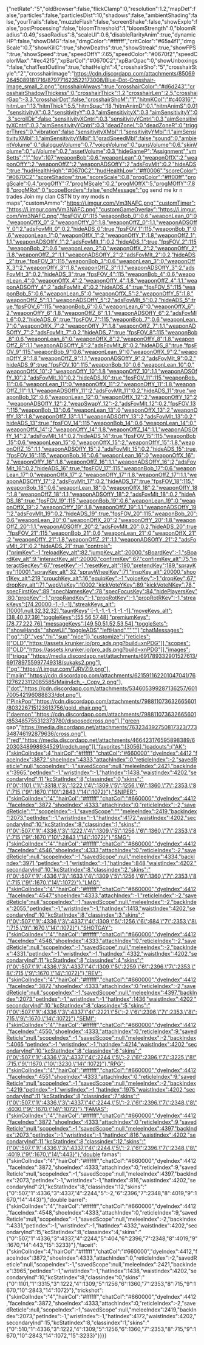 {"netRate":"5","oldBrowser":false,"flickClamp":0,"resolution":1.2,"mapDet":false,"particles":false,"particlesDist":10,"shadows":false,"ambientShading":false,"yourTrails":false,"muzzleFlash":false,"screenShake":false,"showExplo":false,"postProcessing":false,"bloomThreshold":1,"bloomStrength":0,"bloomRadius":0.49,"ssaoRadius":8,"scaleUI":0.6,"disableRarityAnim":true,"dynamicHP":false,"showDMG":false,"dmgColor":"#ffffff","critColor":"#65a4f1","dmgScale":0.7,"showKillC":true,"showDeaths":true,"showStreak":true,"showFPS":true,"showSpeed":true,"speedOffY":7.65,"speedColor":"#0670f2","speedColorMax":"#ec42f5","xpBarCol":"#0670C2","xpBarOpac":0,"showUnboxings":false,"chatTextOutline":true,"chatHeight":4,"crosshairSho":"5","crosshairStyle":"2","crosshairImage":"https://cdn.discordapp.com/attachments/850692645089181716/879771623522173008/Blue-Dot-Crosshair-Image_small_2.png","crosshairAlways":true,"crosshairColor":"#d6d243","crosshairShadowThickess":0,"crosshairThick":1.2,"crosshairLen":2.5,"crosshairGap":-3.3,"crosshairDot":false,"crosshairShoM":"1","hitmKCol":"#c40316","hitmLen":13,"hitmThick":5.5,"hitmSpac":18,"hitmAnimD":0.1,"hitmAnimS":0.01,"sensitivityX":0.3,"sensitivityY":0.3,"aimSensitivityX":0.3,"aimSensitivityY":0.3,"scrollDir":false,"sensitivityXCntrl":0.3,"sensitivityYCntrl":0.3,"aimSensitivityXCntrl":0.3,"aimSensitivityYCntrl":0.3,"deadZoneL":0,"deadZoneR":0,"triggerThres":0,"vibration":false,"sensitivityXMbl":1,"sensitivityYMbl":1,"aimSensitivityXMbl":1,"aimSensitivityYMbl":1,"gradSpeedMbl":false,"sound":0,"ambientVolume":0,"dialogueVolume":0.7,"voiceVolume":0,"gunsVolume":0.6,"skinVolume":0,"uiVolume":0.2,"assetVolume":0.3,"hideGameP":"Assignment","vmSetts":"1","fov":107,"weaponBob":0.6,"weaponLean":0,"weaponOffX":2,"weaponOffY":2,"weaponOffZ":2,"weaponADSOffY":2,"adsFovMlt":0.2,"hideADS":true,"hudHealthHigh":"#0670C2","hudHealthLow":"#ff0006","scoreColor":"#0670C2","scoreShadow":true,"scoreScale":0.8,"progColor":"#ff00ff","progScale":0.4,"progOffY":7,"progMScale":0.2,"progMOffX":5,"progMOffY":7.88,"progMRot":0,"scopeBorders":false,"endMessage":"gg send me kr n trades Join my clan CSTN try my mods n maps","customAmmo":"https://i.imgur.com/Vm3NAFC.png","customTimer":"https://i.imgur.com/Vm3NAFC.png","customGameOverlay":"https://i.imgur.com/Vm3NAFC.png","fpsFOV_0":115,"weaponBob_0":0.6,"weaponLean_0":0,"weaponOffX_0":2,"weaponOffY_0":1.8,"weaponOffZ_0":1.1,"weaponADSOffY_0":2,"adsFovMlt_0":0.2,"hideADS_0":true,"fpsFOV_1":115,"weaponBob_1":0.6,"weaponLean_1":0,"weaponOffX_1":2,"weaponOffY_1":1.8,"weaponOffZ_1":1.1,"weaponADSOffY_1":2,"adsFovMlt_1":0.2,"hideADS_1":true,"fpsFOV_2":115,"weaponBob_2":0.6,"weaponLean_2":0,"weaponOffX_2":2,"weaponOffY_2":1.8,"weaponOffZ_2":1.1,"weaponADSOffY_2":2,"adsFovMlt_2":0.2,"hideADS_2":true,"fpsFOV_3":115,"weaponBob_3":0.6,"weaponLean_3":0,"weaponOffX_3":2,"weaponOffY_3":1.8,"weaponOffZ_3":1.1,"weaponADSOffY_3":2,"adsFovMlt_3":0.2,"hideADS_3":true,"fpsFOV_4":115,"weaponBob_4":0.6,"weaponLean_4":0,"weaponOffX_4":2,"weaponOffY_4":1.8,"weaponOffZ_4":1.1,"weaponADSOffY_4":2,"adsFovMlt_4":0.2,"hideADS_4":true,"fpsFOV_5":115,"weaponBob_5":0.6,"weaponLean_5":0,"weaponOffX_5":2,"weaponOffY_5":1.8,"weaponOffZ_5":1.1,"weaponADSOffY_5":2,"adsFovMlt_5":0.2,"hideADS_5":true,"fpsFOV_6":115,"weaponBob_6":0.6,"weaponLean_6":0,"weaponOffX_6":2,"weaponOffY_6":1.8,"weaponOffZ_6":1.1,"weaponADSOffY_6":2,"adsFovMlt_6":0.2,"hideADS_6":true,"fpsFOV_7":115,"weaponBob_7":0.6,"weaponLean_7":0,"weaponOffX_7":2,"weaponOffY_7":1.8,"weaponOffZ_7":1.1,"weaponADSOffY_7":2,"adsFovMlt_7":0.2,"hideADS_7":true,"fpsFOV_8":115,"weaponBob_8":0.6,"weaponLean_8":0,"weaponOffX_8":2,"weaponOffY_8":1.8,"weaponOffZ_8":1.1,"weaponADSOffY_8":2,"adsFovMlt_8":0.2,"hideADS_8":true,"fpsFOV_9":115,"weaponBob_9":0.6,"weaponLean_9":0,"weaponOffX_9":2,"weaponOffY_9":1.8,"weaponOffZ_9":1.1,"weaponADSOffY_9":2,"adsFovMlt_9":0.2,"hideADS_9":true,"fpsFOV_10":115,"weaponBob_10":0.6,"weaponLean_10":0,"weaponOffX_10":2,"weaponOffY_10":1.8,"weaponOffZ_10":1.1,"weaponADSOffY_10":2,"adsFovMlt_10":0.2,"hideADS_10":true,"fpsFOV_11":115,"weaponBob_11":0.6,"weaponLean_11":0,"weaponOffX_11":2,"weaponOffY_11":1.8,"weaponOffZ_11":1.1,"weaponADSOffY_11":2,"adsFovMlt_11":0.2,"hideADS_11":true,"weaponBob_12":0.6,"weaponLean_12":0,"weaponOffX_12":2,"weaponOffY_12":2,"weaponADSOffY_12":2,"weapSwapY_12":-2,"adsFovMlt_12":0.2,"fpsFOV_13":115,"weaponBob_13":0.6,"weaponLean_13":0,"weaponOffX_13":2,"weaponOffY_13":1.8,"weaponOffZ_13":1.1,"weaponADSOffY_13":2,"adsFovMlt_13":0.2,"hideADS_13":true,"fpsFOV_14":115,"weaponBob_14":0.6,"weaponLean_14":0,"weaponOffX_14":2,"weaponOffY_14":1.8,"weaponOffZ_14":1.1,"weaponADSOffY_14":2,"adsFovMlt_14":0.2,"hideADS_14":true,"fpsFOV_15":115,"weaponBob_15":0.6,"weaponLean_15":0,"weaponOffX_15":2,"weaponOffY_15":1.8,"weaponOffZ_15":1.1,"weaponADSOffY_15":2,"adsFovMlt_15":0.2,"hideADS_15":true,"fpsFOV_16":115,"weaponBob_16":0.6,"weaponLean_16":0,"weaponOffX_16":2,"weaponOffY_16":1.8,"weaponOffZ_16":1.1,"weaponADSOffY_16":2,"adsFovMlt_16":0.2,"hideADS_16":true,"fpsFOV_17":115,"weaponBob_17":0.6,"weaponLean_17":0,"weaponOffX_17":2,"weaponOffY_17":1.8,"weaponOffZ_17":1.1,"weaponADSOffY_17":2,"adsFovMlt_17":0.2,"hideADS_17":true,"fpsFOV_18":115,"weaponBob_18":0.6,"weaponLean_18":0,"weaponOffX_18":2,"weaponOffY_18":1.8,"weaponOffZ_18":1.1,"weaponADSOffY_18":2,"adsFovMlt_18":0.2,"hideADS_18":true,"fpsFOV_19":115,"weaponBob_19":0.6,"weaponLean_19":0,"weaponOffX_19":2,"weaponOffY_19":1.8,"weaponOffZ_19":1.1,"weaponADSOffY_19":2,"adsFovMlt_19":0.2,"hideADS_19":true,"fpsFOV_20":115,"weaponBob_20":0.6,"weaponLean_20":0,"weaponOffX_20":2,"weaponOffY_20":1.8,"weaponOffZ_20":1.1,"weaponADSOffY_20":2,"adsFovMlt_20":0.2,"hideADS_20":true,"fpsFOV_21":115,"weaponBob_21":0.6,"weaponLean_21":0,"weaponOffX_21":2,"weaponOffY_21":1.8,"weaponOffZ_21":1.1,"weaponADSOffY_21":2,"adsFovMlt_21":0.2,"hideADS_21":true,"controls":{"primKey":-1,"reloadKey_alt":82,"jumpKey_alt":20000,"sBoardKey":-1,"sBoardKey_alt":9,"interactKey_alt":20000,"confirmKey":67,"confirmKey_alt":75,"interactSecKey":67,"resetKey":-1,"resetKey_alt":190,"pretendKey":189,"sprayKey":10001,"sprayKey_alt":32,"sprayWheelKey":71,"inspKey_alt":20000,"shoot1Key_alt":219,"crouchKey_alt":16,"equipKey":-1,"voiceKey":-1,"dropKey":67,"dropKey_alt":71,"wepVisKey":10002,"kickVoteYKey":89,"kickVoteNKey":78,"specFirstKey":89,"specNamesKey":78,"specFocusKey":84,"hidePlayersKey":80,"propKey":-1,"propRandKey":-1,"propRotKey":-1,"propRotRKey":-1,"streakKeys":[74,20000,-1,-1,-1],"streakKeys_alt":[10001,null,32,32,32],"tauntKeys":[-1,-1,-1,-1,-1,-1],"moveKeys_alt":[38,40,37,39],"toggleKeys":[55,56,57,48],"premiumKeys":[78,77,222,76],"messageKeys":[49,50,51,52,53,54],"toggleSets":["showHands","showUI","toggleADS","leftHand","",""],"chatMessages":["gg",":D","yes","hi","sup","nice"]},"customize":{"reticles":[["OLD","https://assets.krunker.io/pro_ads.png?build=xnPDG"]],"scopes":[["OLD","https://assets.krunker.io/pro_ads.png?build=xnPDG"]],"images":[["trigga","https://media.discordapp.net/attachments/691789332901527613/691789755997749318/sukaks2.png"],["og","https://i.imgur.com/TJRVZI9.png"],["majin","https://cdn.discordapp.com/attachments/621591162201047041/761276223112085585/Majin4ch_-_Copy_2.png"],["dot","https://cdn.discordapp.com/attachments/534605399287136257/601700542196088833/dot.png"],["PinkPop","https://cdn.discordapp.com/attachments/798811073632665601/803226715123613756/gold_xhair.png"],["daemon","https://cdn.discordapp.com/attachments/798811073632665601/853485755312373780/disposedcross.png"],["green gap","https://media.discordapp.net/attachments/763234392750817323/773348746192879636/cross.png"],["red","https://media.discordapp.net/attachments/466423176595898389/620303489989345291/redch.png"]],"favorites":[3056],"loadouts":{"AK":{"skinColIndex":4,"hairCol":"#ffffff","chatCol":"#660000","dyeIndex":4412,"faceIndex":3872,"shoeIndex":4333,"attachIndex":0,"reticleIndex":-2,"savedReticle":null,"scopeIndex":-1,"savedScope":null,"meleeIndex":2421,"backIndex":3965,"petIndex":-1,"wristIndex":-1,"hatIndex":1438,"waistIndex":4202,"secondaryInd":11,"kcStatIndex":8,"classindex":0,"skins":"{\"0\":1101,\"1\":3318,\"3\":1222,\"4\":1309,\"5\":1256,\"6\":1360,\"7\":2353,\"8\":715,\"9\":1670,\"10\":2843,\"14\":1072}"},"SNIPER":{"skinColIndex":"4","hairCol":"#ffffff","chatCol":"#660000","dyeIndex":4412,"faceIndex":3872,"shoeIndex":4333,"attachIndex":0,"reticleIndex":-2,"savedReticle":"","scopeIndex":-1,"savedScope":"","meleeIndex":2419,"backIndex":2073,"petIndex":-1,"wristIndex":-1,"hatIndex":4172,"waistIndex":4202,"secondaryInd":10,"kcStatIndex":8,"classindex":1,"skins":"{\"0\":507,\"1\":4336,\"3\":1222,\"4\":1309,\"5\":1256,\"6\":1360,\"7\":2353,\"8\":715,\"9\":1670,\"10\":2843,\"14\":1072}"},"SMG":{"skinColIndex":"4","hairCol":"#ffffff","chatCol":"#660000","dyeIndex":4412,"faceIndex":4546,"shoeIndex":4333,"attachIndex":0,"reticleIndex":-2,"savedReticle":null,"scopeIndex":-1,"savedScope":null,"meleeIndex":4334,"backIndex":3971,"petIndex":-1,"wristIndex":-1,"hatIndex":848,"waistIndex":4202,"secondaryInd":10,"kcStatIndex":8,"classindex":2,"skins":"{\"0\":507,\"1\":4336,\"3\":1633,\"4\":1309,\"5\":1256,\"6\":1360,\"7\":2353,\"8\":715,\"9\":1670,\"14\":1072}"},"LMG":{"skinColIndex":"4","hairCol":"#ffffff","chatCol":"#660000","dyeIndex":4412,"faceIndex":4547,"shoeIndex":4333,"attachIndex":-1,"reticleIndex":-2,"savedReticle":null,"scopeIndex":-1,"savedScope":null,"meleeIndex":-2,"backIndex":2055,"petIndex":-1,"wristIndex":-1,"hatIndex":1413,"waistIndex":4202,"secondaryInd":10,"kcStatIndex":8,"classindex":3,"skins":"{\"0\":507,\"1\":4336,\"3\":4337,\"4\":1309,\"5\":1256,\"6\":684,\"7\":2353,\"8\":715,\"9\":1670,\"14\":1072}"},"SHOTGAY":{"skinColIndex":"4","hairCol":"#ffffff","chatCol":"#660000","dyeIndex":4412,"faceIndex":4548,"shoeIndex":4333,"attachIndex":0,"reticleIndex":-2,"savedReticle":null,"scopeIndex":-1,"savedScope":null,"meleeIndex":-2,"backIndex":4331,"petIndex":-1,"wristIndex":-1,"hatIndex":4332,"waistIndex":4202,"secondaryInd":11,"kcStatIndex":8,"classindex":4,"skins":"{\"0\":507,\"1\":4336,\"3\":4337,\"4\":1309,\"5\":2259,\"6\":2396,\"7\":2353,\"8\":715,\"9\":1670,\"14\":1072}"},"REV":{"skinColIndex":"4","hairCol":"#ffffff","chatCol":"#660000","dyeIndex":4412,"faceIndex":3872,"shoeIndex":4333,"attachIndex":0,"reticleIndex":-2,"savedReticle":null,"scopeIndex":-1,"savedScope":null,"meleeIndex":4397,"backIndex":2073,"petIndex":-1,"wristIndex":-1,"hatIndex":1436,"waistIndex":4202,"secondaryInd":10,"kcStatIndex":8,"classindex":5,"skins":"{\"0\":507,\"1\":4336,\"3\":4337,\"4\":2221,\"5\":-2,\"6\":2396,\"7\":2353,\"8\":715,\"9\":1670,\"14\":1072}"},"SEMI":{"skinColIndex":"4","hairCol":"#ffffff","chatCol":"#660000","dyeIndex":4412,"faceIndex":4550,"shoeIndex":4333,"attachIndex":0,"reticleIndex":9,"savedReticle":null,"scopeIndex":-1,"savedScope":null,"meleeIndex":-2,"backIndex":4065,"petIndex":-1,"wristIndex":-1,"hatIndex":4214,"waistIndex":4202,"secondaryInd":10,"kcStatIndex":8,"classindex":6,"skins":"{\"0\":507,\"1\":4336,\"3\":4337,\"4\":2244,\"5\":-2,\"6\":2396,\"7\":3225,\"8\":715,\"9\":1670,\"10\":3230,\"14\":1072}"},"RPG":{"skinColIndex":"4","hairCol":"#ffffff","chatCol":"#660000","dyeIndex":4412,"faceIndex":4551,"shoeIndex":4333,"attachIndex":0,"reticleIndex":9,"savedReticle":null,"scopeIndex":-1,"savedScope":null,"meleeIndex":-2,"backIndex":4219,"petIndex":-1,"wristIndex":-1,"hatIndex":1975,"waistIndex":4202,"secondaryInd":11,"kcStatIndex":8,"classindex":7,"skins":"{\"0\":507,\"1\":4336,\"3\":4337,\"4\":2244,\"5\":-2,\"6\":2396,\"7\":2348,\"8\":4030,\"9\":1670,\"14\":1072}"},"FAMAS":{"skinColIndex":"4","hairCol":"#ffffff","chatCol":"#660000","dyeIndex":4412,"faceIndex":3872,"shoeIndex":4333,"attachIndex":0,"reticleIndex":9,"savedReticle":null,"scopeIndex":-1,"savedScope":null,"meleeIndex":4397,"backIndex":2073,"petIndex":-1,"wristIndex":-1,"hatIndex":816,"waistIndex":4202,"secondaryInd":11,"kcStatIndex":8,"classindex":12,"skins":"{\"0\":507,\"1\":4336,\"3\":4337,\"4\":2244,\"5\":-2,\"6\":2396,\"7\":2348,\"8\":4019,\"9\":1670,\"14\":443}"},"double famas":{"skinColIndex":"4","hairCol":"#ffffff","chatCol":"#660000","dyeIndex":4412,"faceIndex":3872,"shoeIndex":4333,"attachIndex":0,"reticleIndex":9,"savedReticle":null,"scopeIndex":-1,"savedScope":null,"meleeIndex":4397,"backIndex":2073,"petIndex":-1,"wristIndex":-1,"hatIndex":816,"waistIndex":4202,"secondaryInd":21,"kcStatIndex":8,"classindex":12,"skins":"{\"0\":507,\"1\":4336,\"3\":4337,\"4\":2244,\"5\":-2,\"6\":2396,\"7\":2348,\"8\":4019,\"9\":1670,\"14\":443}"},"double barrel":{"skinColIndex":"4","hairCol":"#ffffff","chatCol":"#660000","dyeIndex":4412,"faceIndex":4548,"shoeIndex":4333,"attachIndex":0,"reticleIndex":9,"savedReticle":null,"scopeIndex":-1,"savedScope":null,"meleeIndex":-2,"backIndex":4331,"petIndex":-1,"wristIndex":-1,"hatIndex":4332,"waistIndex":4202,"secondaryInd":15,"kcStatIndex":8,"classindex":4,"skins":"{\"0\":507,\"1\":4336,\"3\":4337,\"4\":2244,\"5\":404,\"6\":2396,\"7\":2348,\"8\":4019,\"9\":1670,\"14\":443,\"15\":3233}"},"faceit":{"skinColIndex":4,"hairCol":"#ffffff","chatCol":"#660000","dyeIndex":4412,"faceIndex":3872,"shoeIndex":4333,"attachIndex":0,"reticleIndex":-2,"savedReticle":null,"scopeIndex":-1,"savedScope":null,"meleeIndex":2421,"backIndex":3965,"petIndex":-1,"wristIndex":-1,"hatIndex":1438,"waistIndex":4202,"secondaryInd":10,"kcStatIndex":8,"classindex":0,"skins":"{\"0\":1101,\"1\":3315,\"3\":1222,\"4\":1309,\"5\":1256,\"6\":1360,\"7\":2353,\"8\":715,\"9\":1670,\"10\":2843,\"14\":1072}"},"trickshot":{"skinColIndex":"4","hairCol":"#ffffff","chatCol":"#660000","dyeIndex":4412,"faceIndex":3872,"shoeIndex":4333,"attachIndex":0,"reticleIndex":-2,"savedReticle":null,"scopeIndex":-1,"savedScope":null,"meleeIndex":2419,"backIndex":2073,"petIndex":-1,"wristIndex":-1,"hatIndex":4172,"waistIndex":4202,"secondaryInd":15,"kcStatIndex":8,"classindex":1,"skins":"{\"0\":510,\"1\":4336,\"3\":1222,\"4\":1309,\"5\":1256,\"6\":1360,\"7\":2353,\"8\":715,\"9\":1670,\"10\":2843,\"14\":1072,\"15\":3233}"}}}}
